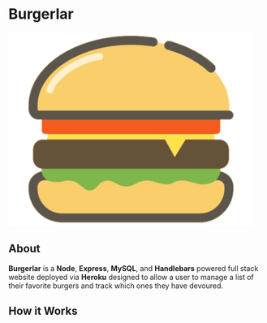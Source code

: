 # Burgerlar

![](public/img/fave.png)

## About

**Burgerlar** is a **Node**, **Express**, **MySQL**, and **Handlebars** powered full stack website deployed via **Heroku** designed to allow a user to manage a list of their favorite burgers and track which ones they have devoured. 

## How it Works

